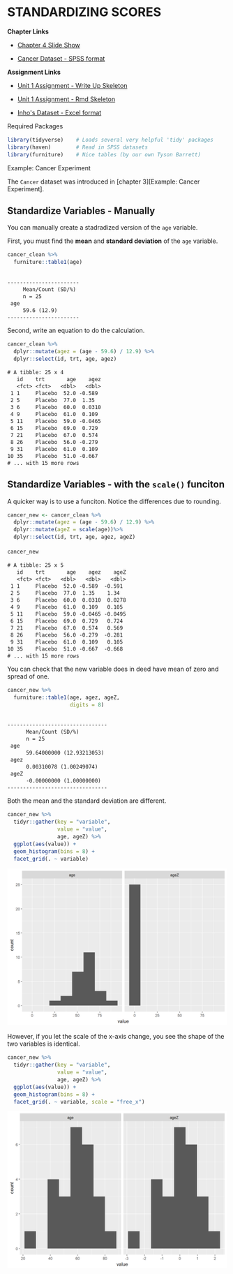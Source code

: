 # STANDARDIZING SCORES

**Chapter Links**

* [Chapter 4 Slide Show](http://tysonbarrett.com/EDUC-6600/Slides/01_Ch4_Zscores.html#1)

* [Cancer Dataset - SPSS format](https://usu.box.com/s/9c92zof5whb76bphmzxn3vqx5702qgq6)

**Assignment Links**

* [Unit 1 Assignment - Write Up Skeleton](https://usu.box.com/s/bn0m44cp5zrkev3ppjdilfsvic4bubvu)

* [Unit 1 Assignment - Rmd Skeleton](https://usu.box.com/s/zjjwexn827ziifxlcoe6emr2brfifk0x)

* [Inho's Dataset - Excel format](https://usu.box.com/s/hyky7eb24l6vvzj2xboedhcx1xolrpw1)






Required Packages 


```r
library(tidyverse)    # Loads several very helpful 'tidy' packages
library(haven)        # Read in SPSS datasets
library(furniture)    # Nice tables (by our own Tyson Barrett)
```



Example: Cancer Experiment 

The `Cancer` dataset was introduced in [chapter 3][Example: Cancer Experiment].









## Standardize Variables - Manually

You can manually create a stadradized version of the `age` variable.


First, you must find the **mean** and **standard deviation** of the `age` variable.


```r
cancer_clean %>%
  furniture::table1(age)
```

```

-----------------------
     Mean/Count (SD/%)
     n = 25           
 age                  
     59.6 (12.9)      
-----------------------
```


Second, write an equation to do the calculation.


```r
cancer_clean %>%
  dplyr::mutate(agez = (age - 59.6) / 12.9) %>% 
  dplyr::select(id, trt, age, agez)
```

```
# A tibble: 25 x 4
   id    trt       age    agez
   <fct> <fct>   <dbl>   <dbl>
 1 1     Placebo  52.0 -0.589 
 2 5     Placebo  77.0  1.35  
 3 6     Placebo  60.0  0.0310
 4 9     Placebo  61.0  0.109 
 5 11    Placebo  59.0 -0.0465
 6 15    Placebo  69.0  0.729 
 7 21    Placebo  67.0  0.574 
 8 26    Placebo  56.0 -0.279 
 9 31    Placebo  61.0  0.109 
10 35    Placebo  51.0 -0.667 
# ... with 15 more rows
```


## Standardize Variables - with the `scale()` funciton

A quicker way is to use a funciton.  Notice the differences due to rounding.


```r
cancer_new <- cancer_clean %>%
  dplyr::mutate(agez = (age - 59.6) / 12.9) %>% 
  dplyr::mutate(ageZ = scale(age))%>%
  dplyr::select(id, trt, age, agez, ageZ)

cancer_new
```

```
# A tibble: 25 x 5
   id    trt       age    agez    ageZ
   <fct> <fct>   <dbl>   <dbl>   <dbl>
 1 1     Placebo  52.0 -0.589  -0.591 
 2 5     Placebo  77.0  1.35    1.34  
 3 6     Placebo  60.0  0.0310  0.0278
 4 9     Placebo  61.0  0.109   0.105 
 5 11    Placebo  59.0 -0.0465 -0.0495
 6 15    Placebo  69.0  0.729   0.724 
 7 21    Placebo  67.0  0.574   0.569 
 8 26    Placebo  56.0 -0.279  -0.281 
 9 31    Placebo  61.0  0.109   0.105 
10 35    Placebo  51.0 -0.667  -0.668 
# ... with 15 more rows
```

You can check that the new variable does in deed have mean of zero and spread of one.


```r
cancer_new %>% 
  furniture::table1(age, agez, ageZ,
                    digits = 8)
```

```

--------------------------------
      Mean/Count (SD/%)        
      n = 25                   
 age                           
      59.64000000 (12.93213053)
 agez                          
      0.00310078 (1.00249074)  
 ageZ                          
      -0.00000000 (1.00000000) 
--------------------------------
```


Both the mean and the standard deviation are different.


```r
cancer_new %>% 
  tidyr::gather(key = "variable",
                value = "value",
                age, ageZ) %>% 
  ggplot(aes(value)) +
  geom_histogram(bins = 8) +
  facet_grid(. ~ variable)
```

<img src="04-normal_files/figure-html/unnamed-chunk-6-1.png" width="672" />

However, if you let the scale of the x-axis change, you see the shape of the two variables is identical.


```r
cancer_new %>% 
  tidyr::gather(key = "variable",
                value = "value",
                age, ageZ) %>% 
  ggplot(aes(value)) +
  geom_histogram(bins = 8) +
  facet_grid(. ~ variable, scale = "free_x")
```

<img src="04-normal_files/figure-html/unnamed-chunk-7-1.png" width="672" />



